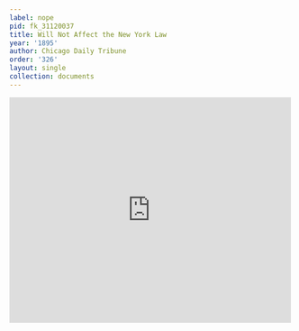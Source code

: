 ```yaml
---
label: nope
pid: fk_31120037
title: Will Not Affect the New York Law
year: '1895'
author: Chicago Daily Tribune
order: '326'
layout: single
collection: documents
---
```

<iframe src="https://northwestern.app.box.com/embed/s/mzh8pb12m9uolcg16x1083v7ecjx32tu?sortColumn=date&view=list" width="500" height="400" frameborder="0" allowfullscreen webkitallowfullscreen msallowfullscreen></iframe>
